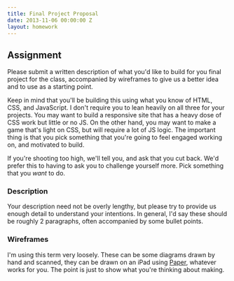 ```yaml
---
title: Final Project Proposal
date: 2013-11-06 00:00:00 Z
layout: homework
---
```


Assignment
----------

Please submit a written description of what you'd like to build for you final project for the class, accompanied by wireframes to give us a better idea and to use as a starting point.

Keep in mind that you'll be building this using what you know of HTML, CSS, and JavaScript. I don't require you to lean heavily on all three for your projects. You may want to build a responsive site that has a heavy dose of CSS work but little or no JS. On the other hand, you may want to make a game that's  light on CSS, but will require a lot of JS logic. The important thing is that you pick something that you're going to feel engaged working on, and motivated to build.

If you're shooting too high, we'll tell you, and ask that you cut back. We'd prefer this to having to ask you to challenge yourself more. Pick something that you *want* to do.


### Description

Your description need not be overly lengthy, but please try to provide us enough detail to understand your intentions. In general, I'd say these should be roughly 2 paragraphs, often accompanied by some bullet points.


### Wireframes

I'm using this term very loosely. These can be some diagrams drawn by hand and scanned, they can be drawn on an iPad using [Paper](http://www.fiftythree.com/paper), whatever works for you. The point is just to show what you're thinking about making.